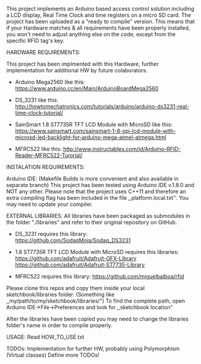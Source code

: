 This project implements an Arduino based access control solution
including a LCD display, Real Time Clock and time registers on a micro
SD card. The project has been uploaded as a "ready to compile"
version.  This means that if your Hardware matches & all requirements
have been properly installed, you won't need to adjust anything else
on the code, except from the specific RFID tag's key.

HARDWARE REQUIREMENTS:

This project has been implmented with this Hardware, further implementation
for additional HW by future colaborators.

- Arduino Mega2560 like this:
          https://www.arduino.cc/en/Main/ArduinoBoardMega2560

- DS_3231 like this:
          http://howtomechatronics.com/tutorials/arduino/arduino-ds3231-real-time-clock-tutorial/

- SainSmart 1.8 ST7735R TFT LCD Module with MicroSD like this:
          https://www.sainsmart.com/sainsmart-1-8-spi-lcd-module-with-microsd-led-backlight-for-arduino-mega-atmel-atmega.html

- MFRC522 like this:
          http://www.instructables.com/id/Arduino-RFID-Reader-MFRC522-Turorial/

INSTALATION REQUIREMENTS:

Arduino IDE:
(Makefile Builds is more convenient and also available in separate branch)
This project has been tested using Arduino IDE v.1.8.0 and NOT any
other. Please note that the project uses C++11 and therefore an extra
compiling flag has been included in the file ,,platform.local.txt''.
You may need to update your compiler.

EXTERNAL LIBRARIES:
All libraries have been packaged as submodules in the folder "./libraries" and refer
to their original repository on GitHub.

- DS_3231 requires this library:
          https://github.com/SodaqMoja/Sodaq_DS3231

- 1.8 ST7735R TFT LCD Module with MicroSD requires this libraries:
          https://github.com/adafruit/Adafruit-GFX-Library
          https://github.com/adafruit/Adafruit-ST7735-Library

- MFRC522 requires this library:
          https://github.com/miguelbalboa/rfid

Please clone this repos and copy them inside your local sketchbook/libraries folder:
(Something like ,,my/path/to/my/sketchbook/libraries/")
To find the complete path, open Arduino IDE->File->Preferences and look for
,,sketchbook location"

After the libraries have been copied you may need to change the libraries
folder's name in order to compile properly.

USAGE:
Read HOW_TO_USE.txt

TODOs:
Implementation for further HW, probably using Polymorphism (Virtual classes)
Define more TODOs!
